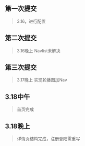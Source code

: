 ## 第一次提交
>3.16，进行配置
## 第二次提交
> 3.16晚上 Navlist未解决
## 第三次提交
> 3.17晚上 实现轮播图加Nav
## 3.18中午
> 首页完成
## 3.18晚上
> 详情页结构完成，注册登陆需重写